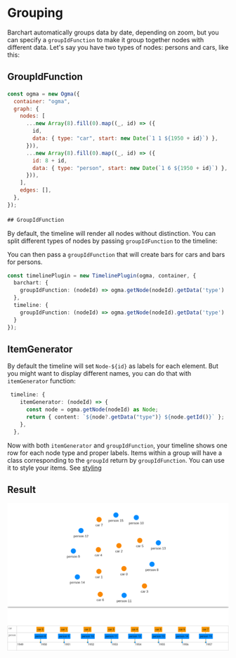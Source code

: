 # Grouping

Barchart automatically groups data by date, depending on zoom, but you can specify a `groupIdFunction` to make it group together nodes with different data.
Let's say you have two types of nodes: persons and cars, like this: 

## GroupIdFunction

```js
const ogma = new Ogma({
  container: "ogma",
  graph: {
    nodes: [
      ...new Array(8).fill(0).map((_, id) => ({
        id,
        data: { type: "car", start: new Date(`1 1 ${1950 + id}`) },
      })),
      ...new Array(8).fill(0).map((_, id) => ({
        id: 8 + id,
        data: { type: "person", start: new Date(`1 6 ${1950 + id}`) },
      })),
    ],
    edges: [],
  },
});

## GroupIdFunction
```
By default, the timeline will render all nodes without distinction. You can split different types of nodes by passing `groupIdFunction` to the timeline: 

You can then pass a `groupIdFunction` that will create bars for cars and bars for persons.
```ts
const timelinePlugin = new TimelinePlugin(ogma, container, {
  barchart: {
    groupIdFunction: (nodeId) => ogma.getNode(nodeId).getData('type')
  },
  timeline: {
    groupIdFunction: (nodeId) => ogma.getNode(nodeId).getData('type')
  }
});
```


## ItemGenerator
By default the timeline will set `Node-${id}` as labels for each element. But you might want to display different names,
you can do that with `itemGenerator` function: 

```ts
 timeline: {
    itemGenerator: (nodeId) => {
      const node = ogma.getNode(nodeId) as Node;
      return { content: `${node?.getData("type")} ${node.getId()}` };
    },
  },
```


Now with both `itemGenerator` and `groupIdFunction`, your timeline shows one row for each node type and proper labels.
Items within a group will have a class corresponding to the `groupId` return by `groupIdFunction`. You can use it to style your items. See [styling](/styling)

## Result
![Result](/style-grouping-timeline.png)



